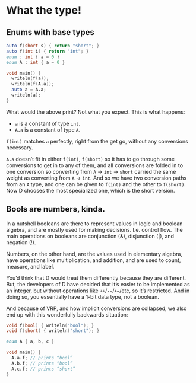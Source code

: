 # What the type!

## Enums with base types

```d
auto f(short s) { return "short"; }
auto f(int i) { return "int"; }
enum : int { a = 0 }
enum A : int { a = 0 }

void main() {
  writeln(f(a));
  writeln(f(A.a));
  auto a = A.a;
  writeln(a);
}
```

What would the above print? Not what you expect. This is what happens:

* `a` is a constant of type `int`.
* `A.a` is a constant of type `A`.

`f(int)` matches `a` perfectly, right from the get go, without any conversions necessary.

`A.a` doesn’t fit in either `f(int)`, `f(short)` so it has to go through some conversions to get in to any of them, and all conversions are folded in to one conversion so converting from `A` -> `int` -> `short` carried the same weight as converting from `A` -> `int`. And so we have two conversion paths from an `A` type, and one can be given to `f(int)` and the other to `f(short)`. Now D chooses the most specialized one, which is the short version.

## Bools are numbers, kinda.

In a nutshell booleans are there to represent values in logic and boolean algebra, and are mostly used for making decisions. I.e. control flow. The main operations on booleans are conjunction (&), disjunction (|), and negation (!).

Numbers, on the other hand, are the values used in elementary algebra, have operations like multiplication, and addition, and are used to count, measure, and label.

You’d think that D would treat them differently because they are different. But, the developers of D have decided that it’s easier to be implemented as an integer, but without operations like `++`/`--`/`+=`/etc, so it’s restricted. And in doing so, you essentially have a 1-bit data type, not a boolean.

And because of VRP, and how implicit conversions are collapsed, we also end up with this wonderfully backwards situation:

```d
void f(bool) { writeln("bool"); }
void f(short) { writeln("short"); }

enum A { a, b, c }

void main() {
  A.a.f; // prints “bool”
  A.b.f; // prints “bool”
  A.c.f; // prints “short”
}
```
